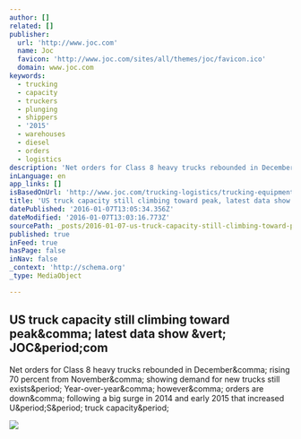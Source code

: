 ```yaml
---
author: []
related: []
publisher:
  url: 'http://www.joc.com'
  name: Joc
  favicon: 'http://www.joc.com/sites/all/themes/joc/favicon.ico'
  domain: www.joc.com
keywords:
  - trucking
  - capacity
  - truckers
  - plunging
  - shippers
  - '2015'
  - warehouses
  - diesel
  - orders
  - logistics
description: 'Net orders for Class 8 heavy trucks rebounded in December, rising 70 percent from November, showing demand for new trucks still exists. Year-over-year, however, orders are down, following a big surge in 2014 and early 2015 that increased U.S. truck capacity.'
inLanguage: en
app_links: []
isBasedOnUrl: 'http://www.joc.com/trucking-logistics/trucking-equipment/us-truck-capacity-still-climbing-toward-peak-latest-data-show_20160106.html'
title: 'US truck capacity still climbing toward peak, latest data show | JOC.com'
datePublished: '2016-01-07T13:05:34.356Z'
dateModified: '2016-01-07T13:03:16.773Z'
sourcePath: _posts/2016-01-07-us-truck-capacity-still-climbing-toward-peak-latest-data-sh.md
published: true
inFeed: true
hasPage: false
inNav: false
_context: 'http://schema.org'
_type: MediaObject

---
```

<article style=""><h1>US truck capacity still climbing toward peak&amp;comma; latest data show &amp;vert; JOC&amp;period;com</h1><p>Net orders for Class 8 heavy trucks rebounded in December&amp;comma; rising 70 percent from November&amp;comma; showing demand for new trucks still exists&amp;period; Year-over-year&amp;comma; however&amp;comma; orders are down&amp;comma; following a big surge in 2014 and early 2015 that increased U&amp;period;S&amp;period; truck capacity&amp;period;</p><img src="http://www.joc.com/sites/default/files/JOC_DotCom_IHS-2015_0.png" /></article>